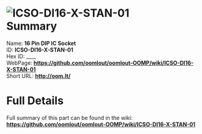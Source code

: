 
![ICSO-DI16-X-STAN-01](https://github.com/oomlout/oomlout-OOMP/blob/master/parts/ICSO-DI16-X-STAN-01/ICSO-DI16-X-STAN-01_420.jpg)   
Summary
=================
  
Name: __16 Pin DIP IC Socket__    
ID: __ICSO-DI16-X-STAN-01__   
Hex ID: ____   
WebPage: __https://github.com/oomlout/oomlout-OOMP/wiki/ICSO-DI16-X-STAN-01__   
Short URL: __http://oom.lt/__   

Full Details
==========================
Full summary of this part can be found in the wiki:   
__https://github.com/oomlout/oomlout-OOMP/wiki/ICSO-DI16-X-STAN-01__    

